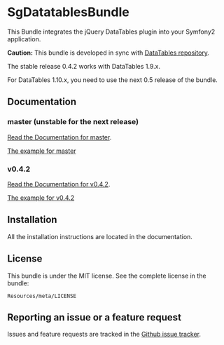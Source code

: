 # SgDatatablesBundle

This Bundle integrates the jQuery DataTables plugin into your Symfony2 application.

**Caution:** This bundle is developed in sync with [DataTables repository](https://github.com/DataTables/DataTables).

The stable release 0.4.2 works with DataTables 1.9.x.

For DataTables 1.10.x, you need to use the next 0.5 release of the bundle.

## Documentation

### master (unstable for the next release)

[Read the Documentation for master](https://github.com/stwe/DatatablesBundle/blob/master/Resources/doc/index.md).

[The example for master](https://github.com/stwe/DatatablesBundle/blob/master/Resources/doc/example.md)

### v0.4.2

[Read the Documentation for v0.4.2](https://github.com/stwe/DatatablesBundle/blob/v0.4.2/Resources/doc/index.md).

[The example for v0.4.2](https://github.com/stwe/DatatablesBundle/blob/v0.4.2/Resources/doc/example.md)

## Installation

All the installation instructions are located in the documentation.

## License

This bundle is under the MIT license. See the complete license in the bundle:

    Resources/meta/LICENSE

## Reporting an issue or a feature request

Issues and feature requests are tracked in the [Github issue tracker](https://github.com/stwe/DatatablesBundle/issues).